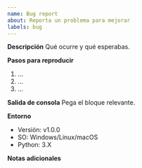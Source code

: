 ```yaml
---
name: Bug report
about: Reporta un problema para mejorar
labels: bug
---
```


**Descripción**
Qué ocurre y qué esperabas.

**Pasos para reproducir**
1. …
2. …
3. …

**Salida de consola**
Pega el bloque relevante.

**Entorno**
- Versión: v1.0.0
- SO: Windows/Linux/macOS
- Python: 3.X

**Notas adicionales**
